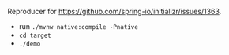 Reproducer for https://github.com/spring-io/initializr/issues/1363.

- run `./mvnw native:compile -Pnative`
- `cd target`
- `./demo`